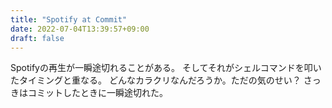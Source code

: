 ```yaml
---
title: "Spotify at Commit"
date: 2022-07-04T13:39:57+09:00
draft: false
---
```


Spotifyの再生が一瞬途切れることがある。
そしてそれがシェルコマンドを叩いたタイミングと重なる。
どんなカラクリなんだろうか。ただの気のせい？
さっきはコミットしたときに一瞬途切れた。
